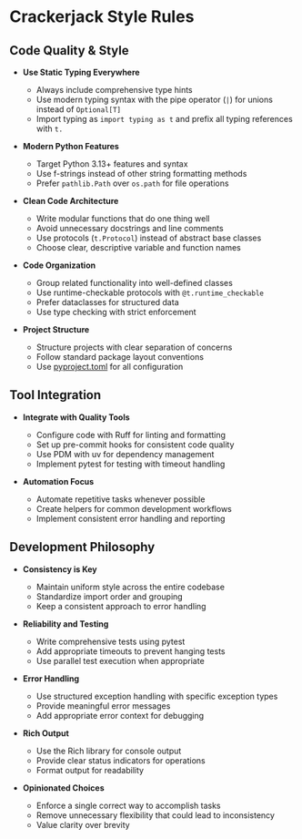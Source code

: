 # Crackerjack Style Rules

## Code Quality & Style

- **Use Static Typing Everywhere**
  - Always include comprehensive type hints
  - Use modern typing syntax with the pipe operator (`|`) for unions instead of `Optional[T]`
  - Import typing as `import typing as t` and prefix all typing references with `t.`

- **Modern Python Features**
  - Target Python 3.13+ features and syntax
  - Use f-strings instead of other string formatting methods
  - Prefer `pathlib.Path` over `os.path` for file operations

- **Clean Code Architecture**
  - Write modular functions that do one thing well
  - Avoid unnecessary docstrings and line comments
  - Use protocols (`t.Protocol`) instead of abstract base classes
  - Choose clear, descriptive variable and function names

- **Code Organization**
  - Group related functionality into well-defined classes
  - Use runtime-checkable protocols with `@t.runtime_checkable`
  - Prefer dataclasses for structured data
  - Use type checking with strict enforcement

- **Project Structure**
  - Structure projects with clear separation of concerns
  - Follow standard package layout conventions
  - Use [pyproject.toml](https://github.com/lesleslie/crackerjack/blob/main/pyproject.toml) for all configuration

## Tool Integration

- **Integrate with Quality Tools**
  - Configure code with Ruff for linting and formatting
  - Set up pre-commit hooks for consistent code quality
  - Use PDM with uv for dependency management
  - Implement pytest for testing with timeout handling

- **Automation Focus**
  - Automate repetitive tasks whenever possible
  - Create helpers for common development workflows
  - Implement consistent error handling and reporting

## Development Philosophy

- **Consistency is Key**
  - Maintain uniform style across the entire codebase
  - Standardize import order and grouping
  - Keep a consistent approach to error handling

- **Reliability and Testing**
  - Write comprehensive tests using pytest
  - Add appropriate timeouts to prevent hanging tests
  - Use parallel test execution when appropriate

- **Error Handling**
  - Use structured exception handling with specific exception types
  - Provide meaningful error messages
  - Add appropriate error context for debugging

- **Rich Output**
  - Use the Rich library for console output
  - Provide clear status indicators for operations
  - Format output for readability

- **Opinionated Choices**
  - Enforce a single correct way to accomplish tasks
  - Remove unnecessary flexibility that could lead to inconsistency
  - Value clarity over brevity
